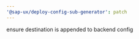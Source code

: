 ```yaml
---
'@sap-ux/deploy-config-sub-generator': patch
---
```


ensure destination is appended to backend config
